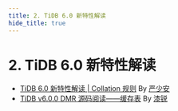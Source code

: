 ```yaml
---
title: 2. TiDB 6.0 新特性解读
hide_title: true
---
```


# 2. TiDB 6.0 新特性解读

- [TiDB 6.0 新特性解读 | Collation 规则](1-new-collation.md) By [严少安](https://tidb.net/u/ShawnYan/post/all)
- [TiDB v6.0.0 DMR 源码阅读——缓存表](2-new-cache-tables.md) By [漆锐](https://tidb.net/u/CuteRay/answer)